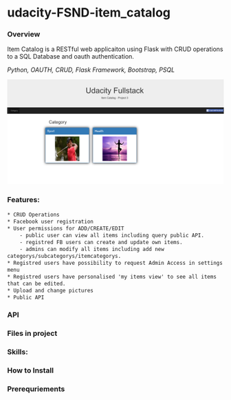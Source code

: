 # udacity-FSND-item_catalog

### Overview

Item Catalog is a RESTful web applicaiton using Flask with CRUD operations to a SQL Database and oauth authentication.

*Python, OAUTH, CRUD, Flask Framework, Bootstrap, PSQL*

![Image of app](https://github.com/dsenze/udacity-FSND-item_catalog/blob/master/static/images/blob/startpage.PNG)

### Features:
	* CRUD Operations
	* Facebook user registration 
	* User permissions for ADD/CREATE/EDIT
		- public user can view all items including query public API.
		- registred FB users can create and update own items.
		- admins can modify all items including add new categorys/subcategorys/itemcategorys.
	* Registred users have possibility to request Admin Access in settings menu
	* Registred users have personalised 'my items view' to see all items that can be edited.
	* Upload and change pictures
	* Public API

### API

### Files in project

### Skills: 



### How to Install

### Prerequriements

